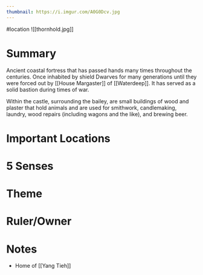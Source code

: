 ```yaml
---
thumbnail: https://i.imgur.com/A0G0Dcv.jpg
---
```

#location
![[thornhold.jpg]]

# Summary
Ancient coastal fortress that has passed hands many times throughout the centuries. Once inhabited by shield Dwarves for many generations until they were forced out by [[House Margaster]] of [[Waterdeep]]. It has served as a solid bastion during times of war.

Within the castle, surrounding the bailey, are small buildings of wood and plaster that hold animals and are used for smithwork, candlemaking, laundry, wood repairs (including wagons and the like), and brewing beer.

# Important Locations
# 5 Senses
# Theme
# Ruler/Owner
# Notes
- Home of [[Yang Tieh]]
